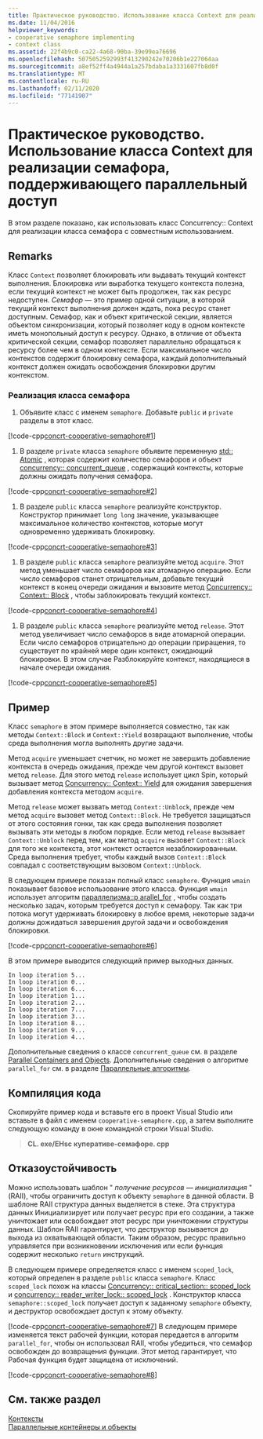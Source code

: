 ```yaml
---
title: Практическое руководство. Использование класса Context для реализации семафора, поддерживающего параллельный доступ
ms.date: 11/04/2016
helpviewer_keywords:
- cooperative semaphore implementing
- context class
ms.assetid: 22f4b9c0-ca22-4a68-90ba-39e99ea76696
ms.openlocfilehash: 5075052592993f413290242e70206b1e227064aa
ms.sourcegitcommit: a8ef52ff4a4944a1a257bdaba1a3331607fb8d0f
ms.translationtype: MT
ms.contentlocale: ru-RU
ms.lasthandoff: 02/11/2020
ms.locfileid: "77141907"
---
```

# <a name="how-to-use-the-context-class-to-implement-a-cooperative-semaphore"></a>Практическое руководство. Использование класса Context для реализации семафора, поддерживающего параллельный доступ

В этом разделе показано, как использовать класс Concurrency:: Context для реализации класса семафора с совместным использованием.

## <a name="remarks"></a>Remarks

Класс `Context` позволяет блокировать или выдавать текущий контекст выполнения. Блокировка или выработка текущего контекста полезна, если текущий контекст не может быть продолжен, так как ресурс недоступен. *Семафор* — это пример одной ситуации, в которой текущий контекст выполнения должен ждать, пока ресурс станет доступным. Семафор, как и объект критической секции, является объектом синхронизации, который позволяет коду в одном контексте иметь монопольный доступ к ресурсу. Однако, в отличие от объекта критической секции, семафор позволяет параллельно обращаться к ресурсу более чем в одном контексте. Если максимальное число контекстов содержит блокировку семафора, каждый дополнительный контекст должен ожидать освобождения блокировки другим контекстом.

### <a name="to-implement-the-semaphore-class"></a>Реализация класса семафора

1. Объявите класс с именем `semaphore`. Добавьте `public` и `private` разделы в этот класс.

[!code-cpp[concrt-cooperative-semaphore#1](../../parallel/concrt/codesnippet/cpp/how-to-use-the-context-class-to-implement-a-cooperative-semaphore_1.cpp)]

1. В разделе `private` класса `semaphore` объявите переменную [std:: Atomic](../../standard-library/atomic-structure.md) , которая содержит количество семафоров и объект [concurrency:: concurrent_queue](../../parallel/concrt/reference/concurrent-queue-class.md) , содержащий контексты, которые должны ожидать получения семафора.

[!code-cpp[concrt-cooperative-semaphore#2](../../parallel/concrt/codesnippet/cpp/how-to-use-the-context-class-to-implement-a-cooperative-semaphore_2.cpp)]

1. В разделе `public` класса `semaphore` реализуйте конструктор. Конструктор принимает `long long` значение, указывающее максимальное количество контекстов, которые могут одновременно удерживать блокировку.

[!code-cpp[concrt-cooperative-semaphore#3](../../parallel/concrt/codesnippet/cpp/how-to-use-the-context-class-to-implement-a-cooperative-semaphore_3.cpp)]

1. В разделе `public` класса `semaphore` реализуйте метод `acquire`. Этот метод уменьшает число семафоров как атомарную операцию. Если число семафоров станет отрицательным, добавьте текущий контекст в конец очереди ожидания и вызовите метод [Concurrency:: Context:: Block](reference/context-class.md#block) , чтобы заблокировать текущий контекст.

[!code-cpp[concrt-cooperative-semaphore#4](../../parallel/concrt/codesnippet/cpp/how-to-use-the-context-class-to-implement-a-cooperative-semaphore_4.cpp)]

1. В разделе `public` класса `semaphore` реализуйте метод `release`. Этот метод увеличивает число семафоров в виде атомарной операции. Если число семафоров отрицательно до операции приращения, то существует по крайней мере один контекст, ожидающий блокировки. В этом случае Разблокируйте контекст, находящиеся в начале очереди ожидания.

[!code-cpp[concrt-cooperative-semaphore#5](../../parallel/concrt/codesnippet/cpp/how-to-use-the-context-class-to-implement-a-cooperative-semaphore_5.cpp)]

## <a name="example"></a>Пример

Класс `semaphore` в этом примере выполняется совместно, так как методы `Context::Block` и `Context::Yield` возвращают выполнение, чтобы среда выполнения могла выполнять другие задачи.

Метод `acquire` уменьшает счетчик, но может не завершить добавление контекста в очередь ожидания, прежде чем другой контекст вызовет метод `release`. Для этого метод `release` использует цикл Spin, который вызывает метод [Concurrency:: Context:: Yield](reference/context-class.md#yield) для ожидания завершения добавления контекста методом `acquire`.

Метод `release` может вызвать метод `Context::Unblock`, прежде чем метод `acquire` вызовет метод `Context::Block`. Не требуется защищаться от этого состояния гонки, так как среда выполнения позволяет вызывать эти методы в любом порядке. Если метод `release` вызывает `Context::Unblock` перед тем, как метод `acquire` вызовет `Context::Block` для того же контекста, этот контекст остается незаблокированным. Среда выполнения требует, чтобы каждый вызов `Context::Block` совпадал с соответствующим вызовом `Context::Unblock`.

В следующем примере показан полный класс `semaphore`. Функция `wmain` показывает базовое использование этого класса. Функция `wmain` использует алгоритм [параллелизма::p arallel_for](reference/concurrency-namespace-functions.md#parallel_for) , чтобы создать несколько задач, которым требуется доступ к семафору. Так как три потока могут удерживать блокировку в любое время, некоторые задачи должны дожидаться завершения другой задачи и освобождения блокировки.

[!code-cpp[concrt-cooperative-semaphore#6](../../parallel/concrt/codesnippet/cpp/how-to-use-the-context-class-to-implement-a-cooperative-semaphore_6.cpp)]

В этом примере выводится следующий пример выходных данных.

```Output
In loop iteration 5...
In loop iteration 0...
In loop iteration 6...
In loop iteration 1...
In loop iteration 2...
In loop iteration 7...
In loop iteration 3...
In loop iteration 8...
In loop iteration 9...
In loop iteration 4...
```

Дополнительные сведения о классе `concurrent_queue` см. в разделе [Parallel Containers and Objects](../../parallel/concrt/parallel-containers-and-objects.md). Дополнительные сведения о алгоритме `parallel_for` см. в разделе [Параллельные алгоритмы](../../parallel/concrt/parallel-algorithms.md).

## <a name="compiling-the-code"></a>Компиляция кода

Скопируйте пример кода и вставьте его в проект Visual Studio или вставьте в файл с именем `cooperative-semaphore.cpp`, а затем выполните следующую команду в окне командной строки Visual Studio.

> **CL. exe/EHsc куперативе-семафоре. cpp**

## <a name="robust-programming"></a>Отказоустойчивость

Можно использовать шаблон " *получение ресурсов — инициализация* " (RAII), чтобы ограничить доступ к объекту `semaphore` в данной области. В шаблоне RAII структура данных выделяется в стеке. Эта структура данных Инициализирует или получает ресурс при его создании, а также уничтожает или освобождает этот ресурс при уничтожении структуры данных. Шаблон RAII гарантирует, что деструктор вызывается до выхода из охватывающей области. Таким образом, ресурс правильно управляется при возникновении исключения или если функция содержит несколько `return` инструкций.

В следующем примере определяется класс с именем `scoped_lock`, который определен в разделе `public` класса `semaphore`. Класс `scoped_lock` похож на классы [Concurrency:: critical_section:: scoped_lock](reference/critical-section-class.md#critical_section__scoped_lock_class) и [concurrency:: reader_writer_lock:: scoped_lock](reference/reader-writer-lock-class.md#scoped_lock_class) . Конструктор класса `semaphore::scoped_lock` получает доступ к заданному `semaphore` объекту, и деструктор освобождает доступ к этому объекту.

[!code-cpp[concrt-cooperative-semaphore#7](../../parallel/concrt/codesnippet/cpp/how-to-use-the-context-class-to-implement-a-cooperative-semaphore_7.cpp)]
В следующем примере изменяется текст рабочей функции, которая передается в алгоритм `parallel_for`, чтобы он использовал RAII, чтобы убедиться, что семафор освобожден до возвращения функции. Этот метод гарантирует, что Рабочая функция будет защищена от исключений.

[!code-cpp[concrt-cooperative-semaphore#8](../../parallel/concrt/codesnippet/cpp/how-to-use-the-context-class-to-implement-a-cooperative-semaphore_8.cpp)]

## <a name="see-also"></a>См. также раздел

[Контексты](../../parallel/concrt/contexts.md)<br/>
[Параллельные контейнеры и объекты](../../parallel/concrt/parallel-containers-and-objects.md)
